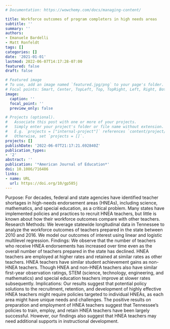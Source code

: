 ```yaml
---
# Documentation: https://wowchemy.com/docs/managing-content/

title: Workforce outcomes of program completers in high needs areas
subtitle: ''
summary: ''
authors:
- Emanuele Bardelli
- Matt Ronfeldt
tags: []
categories: []
date: '2021-01-01'
lastmod: 2022-06-07T14:17:28-07:00
featured: false
draft: false

# Featured image
# To use, add an image named `featured.jpg/png` to your page's folder.
# Focal points: Smart, Center, TopLeft, Top, TopRight, Left, Right, BottomLeft, Bottom, BottomRight.
image:
  caption: ''
  focal_point: ''
  preview_only: false

# Projects (optional).
#   Associate this post with one or more of your projects.
#   Simply enter your project's folder or file name without extension.
#   E.g. `projects = ["internal-project"]` references `content/project/deep-learning/index.md`.
#   Otherwise, set `projects = []`.
projects: []
publishDate: '2022-06-07T21:17:21.692840Z'
publication_types:
- '2'
abstract: ''
publication: '*American Journal of Education*'
doi: 10.1086/716486
links:
- name: URL
  url: https://doi.org/10/gp585j
---
```


Purpose: For decades, federal and state agencies have identified teacher shortages in high-needs endorsement areas (HNEAs), including science, mathematics, and special education, as a critical problem. Many states have implemented policies and practices to recruit HNEA teachers, but little is known about how their workforce outcomes compare with other teachers. Research Methods: We leverage statewide longitudinal data in Tennessee to analyze the workforce outcomes of teachers prepared in the state between 2010 and 2016. We model our outcomes of interest using linear and logistic multilevel regression. Findings: We observe that the number of teachers who receive HNEA endorsements has increased over time even as the overall number of teachers prepared in the state has declined. HNEA teachers are employed at higher rates and retained at similar rates as other teachers. HNEA teachers have similar student achievement gains as non-HNEA teachers. Though HNEA and non-HNEA teachers also have similar first-year observation ratings, STEM (science, technology, engineering, and mathematics) and special education teachers improve at slower rates subsequently. Implications: Our results suggest that potential policy solutions to the recruitment, retention, and development of highly effective HNEA teachers might require policies targeted to individual HNEAs, as each area might have unique needs and challenges. The positive results on preparation and employment of HNEA teachers suggest that Tennessee’s policies to train, employ, and retain HNEA teachers have been largely successful. However, our findings also suggest that HNEA teachers may need additional supports in instructional development.
